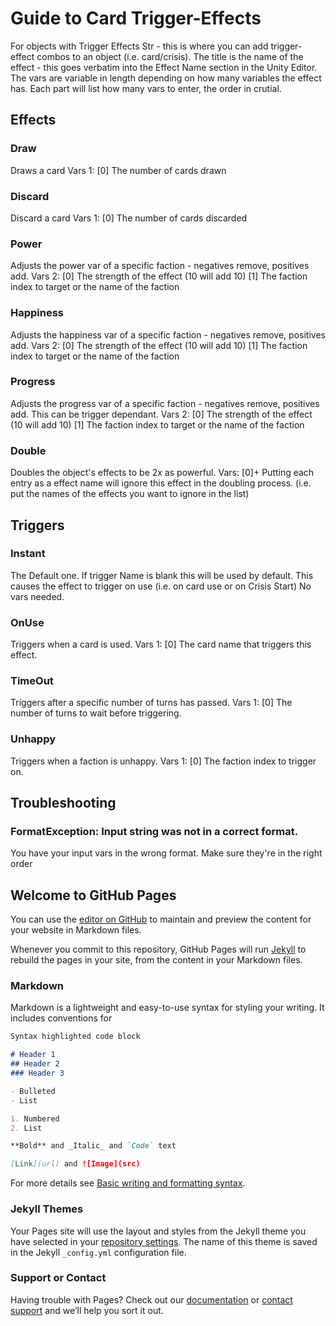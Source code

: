# Guide to Card Trigger-Effects

For objects with Trigger Effects Str - this is where you can add trigger-effect combos to an object (i.e. card/crisis).
The title is the name of the effect - this goes verbatim into the Effect Name section in the Unity Editor.
The vars are variable in length depending on how many variables the effect has.
Each part will list how many vars to enter, the order in crutial.

## Effects

### Draw
Draws a card
Vars 1:
[0] The number of cards drawn

### Discard
Discard a card
Vars 1:
[0] The number of cards discarded

### Power
Adjusts the power var of a specific faction - negatives remove, positives add.
Vars 2:
[0] The strength of the effect (10 will add 10)
[1] The faction index to target or the name of the faction

### Happiness
Adjusts the happiness var of a specific faction - negatives remove, positives add.
Vars 2:
[0] The strength of the effect (10 will add 10)
[1] The faction index to target or the name of the faction

### Progress
Adjusts the progress var of a specific faction - negatives remove, positives add. This can be trigger dependant.
Vars 2:
[0] The strength of the effect (10 will add 10)
[1] The faction index to target or the name of the faction

### Double
Doubles the object's effects to be 2x as powerful.
Vars:
[0]+ Putting each entry as a effect name will ignore this effect in the doubling process. (i.e. put the names of the effects you want to ignore in the list)

## Triggers

### Instant
The Default one. If trigger Name is blank this will be used by default. This causes the effect to trigger on use (i.e. on card use or on Crisis Start)
No vars needed.

### OnUse
Triggers when a card is used.
Vars 1:
[0] The card name that triggers this effect.

### TimeOut
Triggers after a specific number of turns has passed.
Vars 1:
[0] The number of turns to wait before triggering.

### Unhappy
Triggers when a faction is unhappy.
Vars 1:
[0] The faction index to trigger on.

## Troubleshooting

### FormatException: Input string was not in a correct format.
You have your input vars in the wrong format. Make sure they're in the right order

## Welcome to GitHub Pages

You can use the [editor on GitHub](https://github.com/Thalpy/Politicards/edit/main/README.md) to maintain and preview the content for your website in Markdown files.

Whenever you commit to this repository, GitHub Pages will run [Jekyll](https://jekyllrb.com/) to rebuild the pages in your site, from the content in your Markdown files.

### Markdown

Markdown is a lightweight and easy-to-use syntax for styling your writing. It includes conventions for

```markdown
Syntax highlighted code block

# Header 1
## Header 2
### Header 3

- Bulleted
- List

1. Numbered
2. List

**Bold** and _Italic_ and `Code` text

[Link](url) and ![Image](src)
```

For more details see [Basic writing and formatting syntax](https://docs.github.com/en/github/writing-on-github/getting-started-with-writing-and-formatting-on-github/basic-writing-and-formatting-syntax).

### Jekyll Themes

Your Pages site will use the layout and styles from the Jekyll theme you have selected in your [repository settings](https://github.com/Thalpy/Politicards/settings/pages). The name of this theme is saved in the Jekyll `_config.yml` configuration file.

### Support or Contact

Having trouble with Pages? Check out our [documentation](https://docs.github.com/categories/github-pages-basics/) or [contact support](https://support.github.com/contact) and we’ll help you sort it out.
